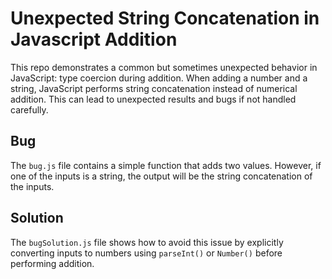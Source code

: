 # Unexpected String Concatenation in Javascript Addition

This repo demonstrates a common but sometimes unexpected behavior in JavaScript: type coercion during addition.  When adding a number and a string, JavaScript performs string concatenation instead of numerical addition. This can lead to unexpected results and bugs if not handled carefully.

## Bug
The `bug.js` file contains a simple function that adds two values.  However, if one of the inputs is a string, the output will be the string concatenation of the inputs.

## Solution
The `bugSolution.js` file shows how to avoid this issue by explicitly converting inputs to numbers using `parseInt()` or `Number()` before performing addition.